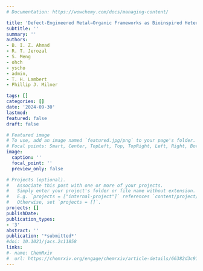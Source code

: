 ```yaml
---
# Documentation: https://wowchemy.com/docs/managing-content/

title: 'Defect-Engineered Metal−Organic Frameworks as Bioinspired Heterogeneous Catalysts for Amide Bond Formation' 
subtitle: ''
summary: ''
authors:
- B. I. Z. Ahmad
- R. T. Jerozal
- S. Meng
- ohch
- yscho
- admin,
- T. H. Lambert
- Phillip J. Milner

tags: []
categories: []
date: '2024-09-30'
lastmod: 
featured: false
draft: false

# Featured image
# To use, add an image named `featured.jpg/png` to your page's folder.
# Focal points: Smart, Center, TopLeft, Top, TopRight, Left, Right, BottomLeft, Bottom, BottomRight.
image:
  caption: ''
  focal_point: ''
  preview_only: false

# Projects (optional).
#   Associate this post with one or more of your projects.
#   Simply enter your project's folder or file name without extension.
#   E.g. `projects = ["internal-project"]` references `content/project/deep-learning/index.md`.
#   Otherwise, set `projects = []`.
projects: []
publishDate: 
publication_types:
- '3'
abstract: ''
publication: '*submitted*'
#doi: 10.1021/jacs.2c11858
links:
#- name: ChemRxiv
#  url: https://chemrxiv.org/engage/chemrxiv/article-details/66382d3c91aefa6ce1408a72
---
```

